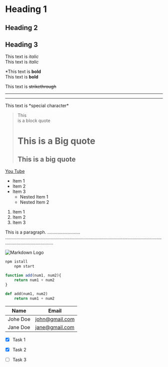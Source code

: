 <!-- Headings -->
# Heading 1
## Heading 2
## Heading 3

<!-- Italics -->
This text is *italic*<br/>
This text is _italic_

<!-- Bold -->
*This text is **bold**<br/>
This text is __bold__

<!-- Strikethrough -->
This text is ~~strikethrough~~

<!-- Horizontal line -->
___

---

<!-- Special Character -->
This text is \*special character\*

<!-- Blockquote -->
> This<br/>
> is
> a
> block quote<br/>
> # This is a Big quote
> ## This is a big quote

<!-- Links -->
[You Tube](http://www.youtube.com "You~ Tube~")

<!-- UL -->
* Item 1
* Item 2
* Item 3
    * Nested Item 1
    * Nested Item 2

<!-- OL -->
1. Item 1
1. Item 2
1. Item 3

<!-- Inline Code Block -->
<p>This is a paragraph.
..........................
..................................................................................................................................................................</p>

<!-- Image -->
![Markdown Logo](https://markdown-here.com/img/icon256.png)

<!-- GitHub Markdown -->
<!-- Code Blocks -->
```bash
npm istall
    npm start
```

```javascript
function add(num1, num2){
    return num1 + num2
}
```

```python
def add(num1, num2)
    return num1 + num2
```

<!-- Tables -->
| Name  | Email     |
| ------| ----------
| Johe Doe  | john@gmail.com    |
| Jane Doe  | jane@gmail.com

<!-- Task Lists -->
* [x] Task 1
* [x] Task 2
* [ ] Task 3

